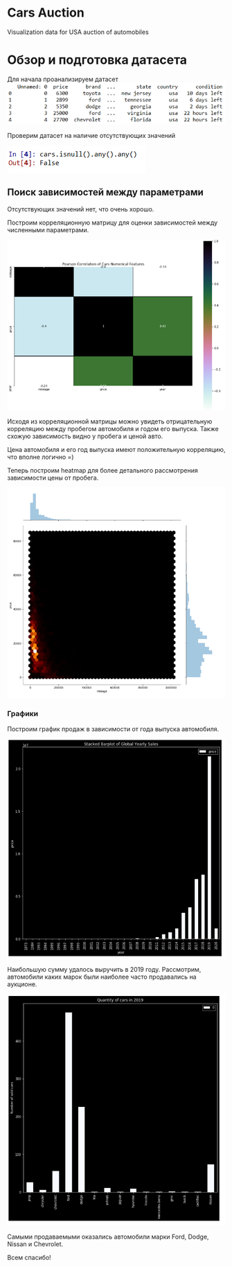 # Cars Auction
Visualization data for USA auction of automobiles

Обзор и подготовка датасета
=====================
Для начала проанализируем датасет
![Head](https://github.com/DmitriyBul/Cars-auction-/blob/master/head.PNG)

Проверим датасет на наличие отсутствующих значений

![Head](https://github.com/DmitriyBul/Cars-auction-/blob/master/isnull.PNG)

Поиск зависимостей между параметрами
-----------------------------------
Отсутствующих значений нет, что очень хорошо.

Построим корреляционную матрицу для оценки зависимостей между численными параметрами.

![Head](https://github.com/DmitriyBul/Cars-auction-/blob/master/Correlation_Matrix.PNG)

Исходя из корреляционной матрицы можно увидеть отрицательную корреляцию между пробегом автомобиля и годом его выпуска. Также схожую зависимость видно у пробега и ценой авто.

Цена автомобиля и его год выпуска имеют положительную корреляцию, что вполне логично =)

Теперь построим heatmap для более детального рассмотрения зависимости цены от пробега.

![Head](https://github.com/DmitriyBul/Cars-auction-/blob/master/Heatmap.PNG)
### Графики 
Построим график продаж в зависимости от года выпуска автомобиля.

![Head](https://github.com/DmitriyBul/Cars-auction-/blob/master/Yearly_Sales.PNG)

Наибольшую сумму удалось выручить в 2019 году. Рассмотрим, автомобили каких марок были наиболее часто продавались на аукционе.

![Head](https://github.com/DmitriyBul/Cars-auction-/blob/master/Quantity.PNG)

Самыми продаваемыми оказались автомобили марки Ford, Dodge, Nissan и Chevrolet.

Всем спасибо!







